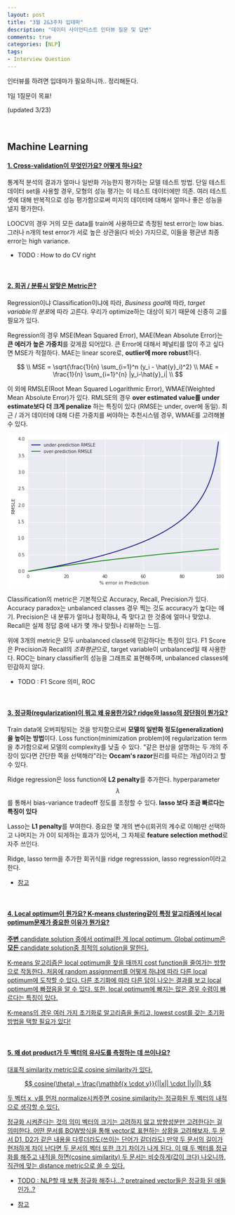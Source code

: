 ```yaml
---
layout: post
title: "3월 2&3주차 입데마"
description: "데이터 사이언티스트 인터뷰 질문 및 답변"
comments: true
categories: [NLP]
tags:
- Interview Question
---
```


인터뷰를 하려면 입데마가 필요하니까.. 정리해둔다.

1일 1질문이 목표!  

(updated 3/23)<br><br><br>







## Machine Learning

#### <U>1. Cross-validation이 무엇인가요? 어떻게 하나요?</U>

통계적 분석의 결과가 얼마나 일반화 가능한지 평가하는 모델 테스트 방법. 단일 테스트 데이터 set을 사용할 경우, 모형의 성능 평가는 이 테스트 데이터에만 의존. 여러 테스트 셋에 대해 반복적으로 성능 평가함으로써 미지의 데이터에 대해서 얼마나 좋은 성능을 낼지 평가한다. 

LOOCV의 경우 거의 모든 data를 train에 사용하므로 측정된 test error는 low bias. 그러나 n개의 test error가 서로 높은 상관을(다 비슷) 가지므로, 이들을 평균낸 최종 error는 high variance.

* TODO : How to do CV right      

<br>

#### <U>2. 회귀 / 분류시 알맞은 Metric은?</U>

Regression이냐 Classification이냐에 따라, *Business goal*에 따라, *target variable의 분포*에 따라 고른다. 우리가 optimize하는 대상이 되기 때문에 신중히 고를 필요가 있다.

Regression의 경우 MSE(Mean Squared Error), MAE(Mean Absolute Error)는 **큰 에러가 높은 가중치**를 갖게끔 되어있다. 큰 Error에 대해서 페널티를 많이 주고 싶다면 MSE가 적절하다. MAE는 linear score로, **outlier에 more robust**하다.


$$
\\
MSE = \sqrt{\frac{1}{n} \sum_{i=1}^n (y_i - \hat{y}_i)^2}		\\
MAE = \frac{1}{n} \sum_{i=1}^{n} |y_i-\hat{y}_i|			\\
$$


이 외에 RMSLE(Root Mean Squared Logarithmic Error), WMAE(Weighted Mean Absolute Error)가 있다. RMLSE의 경우 **over estimated value를 under estimate보다 더 크게 penalize** 하는 특징이 있다 (RMSE는 under, over에 동일). 최근 / 과거 데이터에 대해 다른 가중치를 써야하는 추천시스템 경우, WMAE를 고려해볼 수 있다.

<p style="text-align:center;"><img src="../assets/img/RMSLE.png" width="500" alt="RMSLE" align="middle"></p>

Classification의 metric은 기본적으로 Accuracy, Recall, Precision가 있다. Accuracy paradox는 unbalanced classes 경우 찍는 것도 accuracy가 높다는 얘기. Precision은 내 분류가 얼마냐 정확하냐, 즉 맞다고 한 것중에 얼마나 맞았냐. Recall은 실제 정답 중에 내가 몇 개나 맞췄나 리뷰하는 느낌. 

위에 3개의 metric은 모두 unbalanced classe에 민감하다는 특징이 있다. F1 Score은 Precision과 Recall의 *조화평균*으로, target variable이 unbalanced일 때 사용한다. ROC는 binary classifier의 성능을 그래프로 표현해주며, unbalanced classes에 민감하지 않다.

- TODO : F1 Score 의미, ROC     


   <br>

#### <U>3. 정규화(regularization)이 뭐고 왜 유용한가요? ridge와 lasso의 장단점이 뭔가요?</U>

Train data에 오버피팅되는 것을 방지함으로써 **모델의 일반화 정도(generalization)을 높이는 방법**이다. Loss function(minimization problem)에 regularization term을 추가함으로써 모델의 complexity를 낮출 수 있다. "같은 현상을 설명하는 두 개의 주장이 있다면 간단한 쪽을 선택해라"라는 **Occam's razor**원리를 따르는 개념이라고 할 수 있다.

Ridge regression은 loss function에 **L2 penalty**를 추가한다. hyperparameter $$\lambda $$를 통해서 bias-variance tradeoff 정도를 조정할 수 있다. **lasso 보다 조금 빠르다는 특징이 있다**

Lasso는 **L1 penalty**를 부여한다. 중요한 몇 개의 변수((회귀의 계수로 이해)만 선택하고 나머지는 가 0이 되게하는 효과가 있어서, 그 자체로 **feature selection method**로 자주 쓰인다.

Ridge, lasso term을 추가한 회귀식을 ridge regresssion, lasso regression이라고 한다.

* [참고](https://brunch.co.kr/@itschloe1/11)  


<br>

#### <U>4. Local optimum이 뭔가요? K-means clustering같이 특정 알고리즘에서 local optimum문제가 중요한 이유가 뭔가요? <U>

**주변** candidate solution 중에서 optimal한 게 local optimum. Global optimum은 **모든** candidate solution중 최적의 solution을 말한다. 

K-means 알고리즘은 local optimum을 찾을 때까지 cost function을 줄여가는 방향으로 작동한다. 처음에 random assignment를 어떻게 하냐에 따라 다른 local optimum에 도착할 수 있다. 다른 초기화에 따라 다른 답이 나오는 결과를 보고 local optimum에 빠졌음을 알 수 있다. 또한, local optimum에 빠지는 많은 경우 수렴이 빠르다는 특징이 있다.

K-means의 경우 여러 가지 초기화로 알고리즘을 돌리고, lowest cost를 갖는 초기화 방법을 택할 필요가 있다!

<br>

#### <U>5. 왜 dot product가 두 벡터의 유사도를 측정하는 데 쓰이나요?</U>

대표적 similarity metric으로 cosine similarity가 있다.


$$
cosine(\theta) = \frac{\mathbf{x \cdot y}}{||x|| \cdot ||y||}
$$

두 벡터 x, y를 먼저 normalize시켜주면 cosine similarity는 정규화된 두 벡터의 내적으로 생각할 수 있다.

정규화 시켜준다는 것의 의미 벡터의 크기는 고려하지 않고 방향성분만 고려한다는 걸 의미한다. 어떤 문서를 BOW방식을 통해 vector로 표현하는 상황을 고려해보자. 두 문서 D1, D2가 같은 내용을 다루더라도(쓰이는 단어가 같더라도) 만약 두 문서의 길이가 현저하게 차이 난다면 두 문서의 벡터 또한 크기 차이가 나게 된다. 이 때 두 벡터를 정규화를 해주고 내적을 하면(cosine similarity) 두 문서는 비슷하게(값이 크다) 나오니까, 직관에 맞는 distance metric으로 쓸 수 있다.

- TODO : NLP할 때 보통 정규화 해주나...? pretrained vector들은 정규화 된 애들인가..?

- [참고](https://nlp.stanford.edu/IR-book/html/htmledition/dot-products-1.html)

  ​

